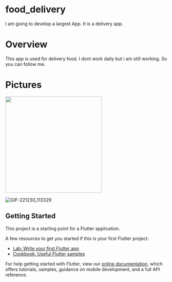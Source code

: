 # food_delivery
I am going to develop a largest App. It is a delivery app.

# Overview
This app is used for delivery food. I dont work daily but i am still working. So you can follow me.

# Pictures

<img src="https://user-images.githubusercontent.com/62464092/210061997-53e5fdd0-a03a-4690-9c04-ae6c580c3fde.jpg" width="300">

![GIF-221230_113329](https://user-images.githubusercontent.com/62464092/210061754-efb63127-9ec4-47d7-8397-12d85f2d343a.gif)

## Getting Started

This project is a starting point for a Flutter application.

A few resources to get you started if this is your first Flutter project:

- [Lab: Write your first Flutter app](https://flutter.dev/docs/get-started/codelab)
- [Cookbook: Useful Flutter samples](https://flutter.dev/docs/cookbook)

For help getting started with Flutter, view our
[online documentation](https://flutter.dev/docs), which offers tutorials,
samples, guidance on mobile development, and a full API reference.
